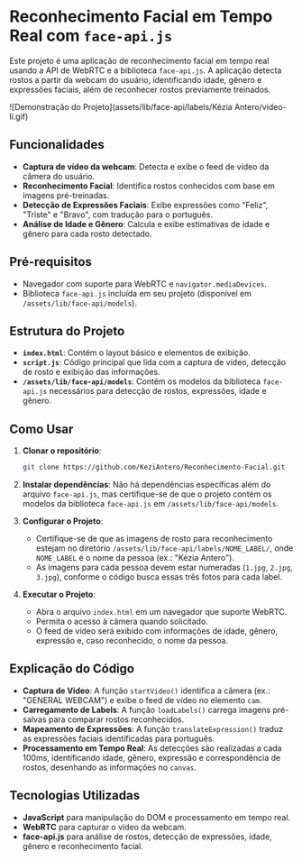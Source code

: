 # Reconhecimento Facial em Tempo Real com `face-api.js`

Este projeto é uma aplicação de reconhecimento facial em tempo real usando a API de WebRTC e a biblioteca `face-api.js`. A aplicação detecta rostos a partir da webcam do usuário, identificando idade, gênero e expressões faciais, além de reconhecer rostos previamente treinados.

![Demonstração do Projeto](assets/lib/face-api/labels/Kézia Antero/video-li.gif)

## Funcionalidades

- **Captura de vídeo da webcam**: Detecta e exibe o feed de vídeo da câmera do usuário.
- **Reconhecimento Facial**: Identifica rostos conhecidos com base em imagens pré-treinadas.
- **Detecção de Expressões Faciais**: Exibe expressões como "Feliz", "Triste" e "Bravo", com tradução para o português.
- **Análise de Idade e Gênero**: Calcula e exibe estimativas de idade e gênero para cada rosto detectado.

## Pré-requisitos

- Navegador com suporte para WebRTC e `navigator.mediaDevices`.
- Biblioteca `face-api.js` incluída em seu projeto (disponível em `/assets/lib/face-api/models`).

## Estrutura do Projeto

- **`index.html`**: Contém o layout básico e elementos de exibição.
- **`script.js`**: Código principal que lida com a captura de vídeo, detecção de rosto e exibição das informações.
- **`/assets/lib/face-api/models`**: Contém os modelos da biblioteca `face-api.js` necessários para detecção de rostos, expressões, idade e gênero.

## Como Usar

1. **Clonar o repositório**:
    ```bash
    git clone https://github.com/KeziAntero/Reconhecimento-Facial.git
    ```

2. **Instalar dependências**:
   Não há dependências específicas além do arquivo `face-api.js`, mas certifique-se de que o projeto contém os modelos da biblioteca `face-api.js` em `/assets/lib/face-api/models`.

3. **Configurar o Projeto**:
   - Certifique-se de que as imagens de rosto para reconhecimento estejam no diretório `/assets/lib/face-api/labels/NOME_LABEL/`, onde `NOME_LABEL` é o nome da pessoa (ex.: "Kézia Antero").
   - As imagens para cada pessoa devem estar numeradas (`1.jpg`, `2.jpg`, `3.jpg`), conforme o código busca essas três fotos para cada label.

4. **Executar o Projeto**:
   - Abra o arquivo `index.html` em um navegador que suporte WebRTC.
   - Permita o acesso à câmera quando solicitado.
   - O feed de vídeo será exibido com informações de idade, gênero, expressão e, caso reconhecido, o nome da pessoa.

## Explicação do Código

- **Captura de Vídeo**: A função `startVideo()` identifica a câmera (ex.: "GENERAL WEBCAM") e exibe o feed de vídeo no elemento `cam`.
- **Carregamento de Labels**: A função `loadLabels()` carrega imagens pré-salvas para comparar rostos reconhecidos.
- **Mapeamento de Expressões**: A função `translateExpression()` traduz as expressões faciais identificadas para português.
- **Processamento em Tempo Real**: As detecções são realizadas a cada 100ms, identificando idade, gênero, expressão e correspondência de rostos, desenhando as informações no `canvas`.

## Tecnologias Utilizadas

- **JavaScript** para manipulação do DOM e processamento em tempo real.
- **WebRTC** para capturar o vídeo da webcam.
- **face-api.js** para análise de rostos, detecção de expressões, idade, gênero e reconhecimento facial.

